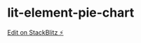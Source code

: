# lit-element-pie-chart

[Edit on StackBlitz ⚡️](https://stackblitz.com/edit/lit-element-chartjs-8djiuv)